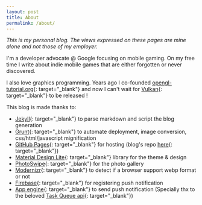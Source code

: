 ```yaml
---
layout: post
title: About
permalink: /about/
---
```


*This is my personal blog. The views expressed on these pages are mine alone and not those of my employer.*

I'm a developer advocate @ Google focusing on mobile gaming.
On my free time I write about indie mobile games that are either forgotten or never discovered.

I also love graphics programming. Years ago I co-founded [opengl-tutorial.org](http://www.opengl-tutorial.org){: target="_blank"} and now I can't wait for [Vulkan](https://www.khronos.org/vulkan){: target="_blank"} to be released !

This blog is made thanks to:

 * [Jekyll](https://jekyllrb.com/){: target="_blank"} to parse markdown and script the blog generation
 * [Grunt](http://gruntjs.com/){: target="_blank"} to automate deployment, image conversion, css/html/javascript mignification
 * [GitHub Pages](https://pages.github.com/){: target="_blank"} for hosting (blog's repo [here](https://github.com/Whiteseeker/whiteseeker.github.io){: target="_blank"})
 * [Material Design Lite](http://www.getmdl.io/){: target="_blank"} library for the theme & design
 * [PhotoSwipe](http://photoswipe.com/){: target="_blank"} for the photo gallery
 * [Modernizr](https://modernizr.com/){: target="_blank"} to detect if a browser support webp format or not
 * [Firebase](https://www.firebase.com){: target="_blank"} for registering push notification
 * [App engine](https://cloud.google.com/appengine/){: target="_blank"} to send push notification (Specially thx to the beloved [Task Queue api](https://cloud.google.com/appengine/docs/go/taskqueue/){: target="_blank"})


